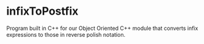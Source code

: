 # infixToPostfix
Program built in C++ for our Object Oriented C++ module that converts infix expressions to those in reverse polish notation.
